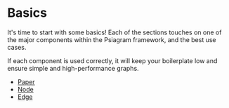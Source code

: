 # Basics

It's time to start with some basics! Each of the sections touches on one of the
major components within the Psiagram framework, and the best use cases.

If each component is used correctly, it will keep your boilerplate low and
ensure simple and high-performance graphs.

- [Paper](paper.md)
- [Node](node.md)
- [Edge](edge.md)
